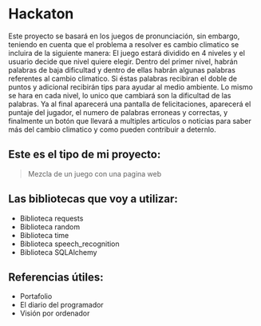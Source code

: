# Hackaton
Este proyecto se basará en los juegos de pronunciación, sin embargo, teniendo en cuenta que el problema a resolver es cambio climatico se incluira de la siguiente manera: El juego estará dividido en 4 niveles y el usuario decide que nivel quiere elegir. Dentro del primer nivel, habrán palabras de baja dificultad y dentro de ellas habrán algunas palabras referentes al cambio climatico. Si éstas palabras recibiran el doble de puntos y adicional recibirán tips para ayudar al medio ambiente. Lo mismo se hara en cada nivel, lo unico que cambiará son la dificultad de las palabras. Ya al final aparecerá una pantalla de felicitaciones, aparecerá el puntaje del jugador, el numero de palabras erroneas y correctas, y finalmente un botón que llevará a multiples articulos o noticias para saber más del cambio climatico y como pueden contribuir a deternlo.

## Este es el tipo de mi proyecto:
> Mezcla de un juego con una pagina web

## Las bibliotecas que voy a utilizar:
- Biblioteca requests
- Biblioteca random
- Biblioteca time
- Biblioteca speech_recognition
- Biblioteca SQLAlchemy

## Referencias útiles:
- Portafolio
- El diario del programador
- Visión por ordenador
